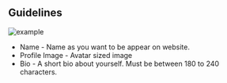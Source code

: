 ## Guidelines

![example](https://i.imgur.com/YTWPMVP.png)

- Name - Name as you want to be appear on website.
- Profile Image - Avatar sized image
- Bio - A short bio about yourself. Must be between 180 to 240 characters.
